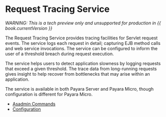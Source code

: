 # Request Tracing Service
_WARNING: This is a tech preview only and unsupported for production in {{ book.currentVersion }}_


The Request Tracing Service provides tracing facilities for Servlet request events. The service logs each request in detail; capturing EJB method calls and web service invocations. The service can be configured to inform the user of a threshold breach during request execution.

The service helps users to detect application slowness by logging requests that exceed a given threshold. The trace data from long-running requests gives insight to help recover from bottlenecks that may arise within an application.

The service is available in both Payara Server and Payara Micro, though configuration is different for Payara Micro.

* [Asadmin Commands](asadmin-commands.md)
* [Configuration](configuration.md)

